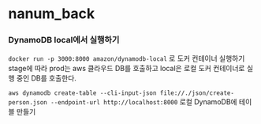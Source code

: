 # nanum_back

### DynamoDB local에서 실행하기

`docker run -p 3000:8000 amazon/dynamodb-local` 로 도커 컨테이너 실행하기
stage에 따라 prod는 aws 클라우드 DB를 호출하고 local은 로컬 도커 컨테이너로 실행 중인 DB를 호출한다.

`aws dynamodb create-table --cli-input-json file://./json/create-person.json --endpoint-url http://localhost:8000` 로컬 DynamoDB에 테이블 만들기